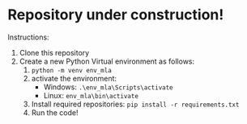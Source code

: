# Repository under construction!

Instructions:

1. Clone this repository
2. Create a new Python Virtual environment as follows:
    1.  ```python -m venv env_mla```
    2. activate the environment:
        - Windows: ```.\env_mla\Scripts\activate```
        - Linux: ```env_mla\bin\activate```
    3. Install required repositories:
    ```pip install -r requirements.txt```
    4. Run the code!